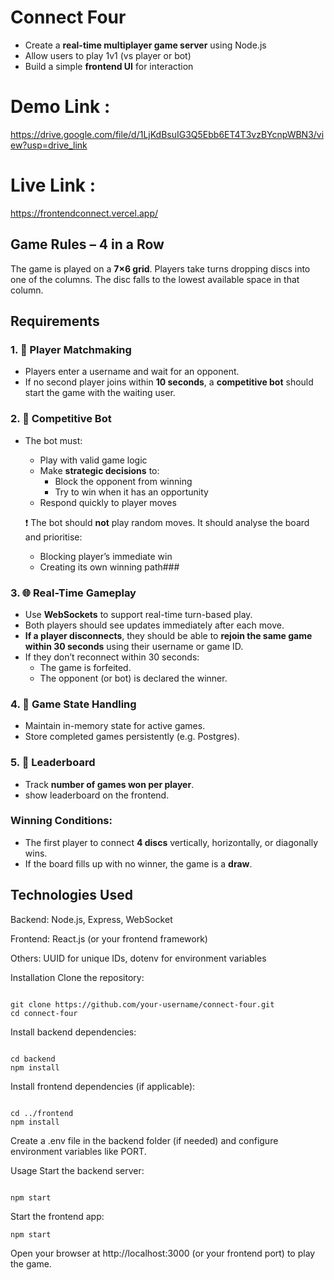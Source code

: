 # Connect Four
- Create a **real-time multiplayer game server** using Node.js 
- Allow users to play 1v1 (vs player or bot)
- Build a simple **frontend UI** for interaction

# Demo Link :
https://drive.google.com/file/d/1LjKdBsuIG3Q5Ebb6ET4T3vzBYcnpWBN3/view?usp=drive_link
# Live Link :
https://frontendconnect.vercel.app/

 ## Game Rules – 4 in a Row

The game is played on a **7×6 grid**. Players take turns dropping discs into one of the columns. The disc falls to the lowest available space in that column.

## Requirements

### 1. 🧍 Player Matchmaking

- Players enter a username and wait for an opponent.
- If no second player joins within **10 seconds**, a **competitive bot** should start the game with the waiting user.

### 2. 🧠 Competitive Bot

- The bot must:
    - Play with valid game logic
    - Make **strategic decisions** to:
        - Block the opponent from winning
        - Try to win when it has an opportunity
    - Respond quickly to player moves
    
    ❗ The bot should **not** play random moves. It should analyse the board and prioritise:
    
    - Blocking player’s immediate win
    - Creating its own winning path###
    
### 3. 🌐 Real-Time Gameplay

- Use **WebSockets** to support real-time turn-based play.
- Both players should see updates immediately after each move.
- **If a player disconnects**, they should be able to **rejoin the same game within 30 seconds** using their username or game ID.
- If they don’t reconnect within 30 seconds:
    - The game is forfeited.
    - The opponent (or bot) is declared the winner.

### 4. 🧾 Game State Handling

- Maintain in-memory state for active games.
- Store completed games persistently (e.g. Postgres).

### 5. 🏅 Leaderboard

- Track **number of games won per player**.
- show leaderboard on the frontend.

### Winning Conditions:

- The first player to connect **4 discs** vertically, horizontally, or diagonally wins.
- If the board fills up with no winner, the game is a **draw**.

## Technologies Used

 Backend: Node.js, Express, WebSocket

 Frontend: React.js (or your frontend framework)

Others: UUID for unique IDs, dotenv for environment variables

Installation
Clone the repository:
```

git clone https://github.com/your-username/connect-four.git
cd connect-four
```
Install backend dependencies:
```

cd backend
npm install
```
Install frontend dependencies (if applicable):
```

cd ../frontend
npm install
```
Create a .env file in the backend folder (if needed) and configure environment variables like PORT.

Usage
Start the backend server:
```

npm start
```
Start the frontend app:
```
npm start
```
Open your browser at http://localhost:3000 (or your frontend port) to play the game.
